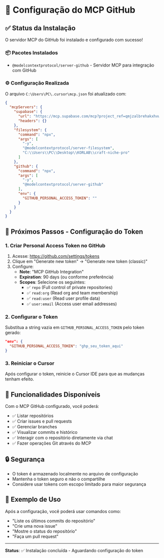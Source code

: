 # 🔧 Configuração do MCP GitHub

## ✅ Status da Instalação

O servidor MCP do GitHub foi instalado e configurado com sucesso!

### 📦 Pacotes Instalados
- `@modelcontextprotocol/server-github` - Servidor MCP para integração com GitHub

### ⚙️ Configuração Realizada

O arquivo `C:\Users\PC\.cursor\mcp.json` foi atualizado com:

```json
{
  "mcpServers": {
    "supabase": {
      "url": "https://mcp.supabase.com/mcp?project_ref=qmjzalbrehakxhvwrdkt",
      "headers": {}
    },
    "filesystem": {
      "command": "npx",
      "args": [
        "-y",
        "@modelcontextprotocol/server-filesystem",
        "C:\\Users\\PC\\Desktop\\KORLAB\\craft-niche-pro"
      ]
    },
    "github": {
      "command": "npx",
      "args": [
        "-y",
        "@modelcontextprotocol/server-github"
      ],
      "env": {
        "GITHUB_PERSONAL_ACCESS_TOKEN": ""
      }
    }
  }
}
```

## 🔑 Próximos Passos - Configuração do Token

### 1. Criar Personal Access Token no GitHub

1. Acesse: https://github.com/settings/tokens
2. Clique em "Generate new token" → "Generate new token (classic)"
3. Configure:
   - **Note**: "MCP GitHub Integration"
   - **Expiration**: 90 days (ou conforme preferência)
   - **Scopes**: Selecione os seguintes:
     - ✅ `repo` (Full control of private repositories)
     - ✅ `read:org` (Read org and team membership)
     - ✅ `read:user` (Read user profile data)
     - ✅ `user:email` (Access user email addresses)

### 2. Configurar o Token

Substitua a string vazia em `GITHUB_PERSONAL_ACCESS_TOKEN` pelo token gerado:

```json
"env": {
  "GITHUB_PERSONAL_ACCESS_TOKEN": "ghp_seu_token_aqui"
}
```

### 3. Reiniciar o Cursor

Após configurar o token, reinicie o Cursor IDE para que as mudanças tenham efeito.

## 🚀 Funcionalidades Disponíveis

Com o MCP GitHub configurado, você poderá:

- ✅ Listar repositórios
- ✅ Criar issues e pull requests
- ✅ Gerenciar branches
- ✅ Visualizar commits e histórico
- ✅ Interagir com o repositório diretamente via chat
- ✅ Fazer operações Git através do MCP

## 🔒 Segurança

- O token é armazenado localmente no arquivo de configuração
- Mantenha o token seguro e não o compartilhe
- Considere usar tokens com escopo limitado para maior segurança

## 📝 Exemplo de Uso

Após a configuração, você poderá usar comandos como:
- "Liste os últimos commits do repositório"
- "Crie uma nova issue"
- "Mostre o status do repositório"
- "Faça um pull request"

---

**Status**: ✅ Instalação concluída - Aguardando configuração do token
